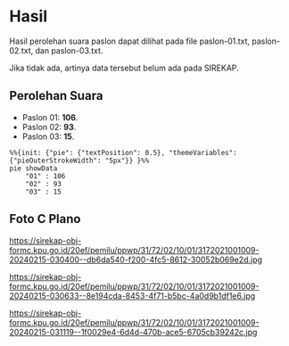 # Hasil

Hasil perolehan suara paslon dapat dilihat pada file paslon-01.txt, paslon-02.txt, dan paslon-03.txt.

Jika tidak ada, artinya data tersebut belum ada pada SIREKAP.

## Perolehan Suara

 * Paslon 01: **106**.
 * Paslon 02: **93**.
 * Paslon 03: **15**.

```mermaid
%%{init: {"pie": {"textPosition": 0.5}, "themeVariables": {"pieOuterStrokeWidth": "5px"}} }%%
pie showData
    "01" : 106
    "02" : 93
    "03" : 15
```
## Foto C Plano

https://sirekap-obj-formc.kpu.go.id/20ef/pemilu/ppwp/31/72/02/10/01/3172021001009-20240215-030400--db6da540-f200-4fc5-8612-30052b069e2d.jpg

https://sirekap-obj-formc.kpu.go.id/20ef/pemilu/ppwp/31/72/02/10/01/3172021001009-20240215-030633--8e194cda-8453-4f71-b5bc-4a0d9b1df1e6.jpg

https://sirekap-obj-formc.kpu.go.id/20ef/pemilu/ppwp/31/72/02/10/01/3172021001009-20240215-031119--1f0029e4-6d4d-470b-ace5-6705cb39242c.jpg
